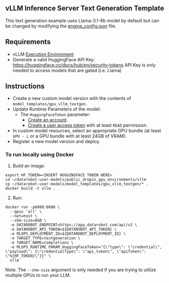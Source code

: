 ## vLLM Inference Server Text Generation Template

This text generation example uses Llama-3.1-8b model by default but can be changed by modifying the [engine_config.json](engine_config.json) file.

## Requirements
- vLLM [Execution Environment](../../public_dropin_gpu_environments/vllm/)
- Generate a valid HuggingFace API Key:
https://huggingface.co/docs/hub/en/security-tokens
API Key is only needed to access models that are gated (i.e. Llama)

## Instructions

- Create a new custom model version with the contents of `model_templates/gpu_vllm_textgen`.
- Update Runtime Parameters of the model:
  - The `HuggingFaceToken` parameter:
    - [Create an account](https://huggingface.co/join).
    - [Create a user access token](https://huggingface.co/docs/hub/en/security-tokens) with at least `READ` permission.
- In custom model resources, select an appropriate GPU bundle (at least `GPU - L` or a GPU bundle with at least 24GB of VRAM).
- Register a new model version and deploy.

### To run locally using Docker

1. Build an image:
```shell
export HF_TOKEN=<INSERT HUGGINGFACE TOKEN HERE>
cd ~/datarobot-user-models/public_dropin_gpu_environments/vllm
cp ~/datarobot-user-models/model_templates/gpu_vllm_textgen/* .
docker build -t vllm .
```

2. Run:
```shell
docker run -p8080:8080 \
  --gpus 'all' \
  --net=host \
  --shm-size=8GB \
  -e DATAROBOT_ENDPOINT=https://app.datarobot.com/api/v2 \
  -e DATAROBOT_API_TOKEN=${DATAROBOT_API_TOKEN} \
  -e MLOPS_DEPLOYMENT_ID=${DATAROBOT_DEPLOYMENT_ID} \
  -e TARGET_TYPE=textgeneration \
  -e TARGET_NAME=completions \
  -e MLOPS_RUNTIME_PARAM_HuggingFaceToken="{\"type\": \"credential\", \"payload\": {\"credentialType\": \"api_token\", \"apiToken\": \"${HF_TOKEN}\"}}" \
  vllm
```

Note: The `--shm-size` argument is only needed if you are trying to utilize multiple GPUs to run your LLM.

